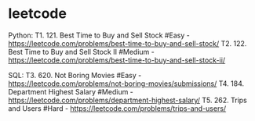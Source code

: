 # leetcode

Python:
T1. 121. Best Time to Buy and Sell Stock #Easy - https://leetcode.com/problems/best-time-to-buy-and-sell-stock/
T2. 122. Best Time to Buy and Sell Stock II #Medium - https://leetcode.com/problems/best-time-to-buy-and-sell-stock-ii/

SQL:
T3. 620. Not Boring Movies #Easy - https://leetcode.com/problems/not-boring-movies/submissions/
T4. 184. Department Highest Salary #Medium - https://leetcode.com/problems/department-highest-salary/
T5. 262. Trips and Users #Hard - https://leetcode.com/problems/trips-and-users/